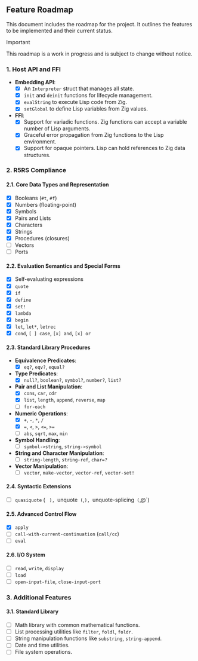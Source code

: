 ## Feature Roadmap

This document includes the roadmap for the project.
It outlines the features to be implemented and their current status.

> [!IMPORTANT]
> This roadmap is a work in progress and is subject to change without notice.

### 1. Host API and FFI

* **Embedding API**:
    * [x] An `Interpreter` struct that manages all state.
    * [x] `init` and `deinit` functions for lifecycle management.
    * [x] `evalString` to execute Lisp code from Zig.
    * [x] `setGlobal` to define Lisp variables from Zig values.
* **FFI**:
    * [x] Support for variadic functions. Zig functions can accept a variable number of Lisp arguments.
    * [x] Graceful error propagation from Zig functions to the Lisp environment.
    * [x] Support for opaque pointers. Lisp can hold references to Zig data structures.

### 2. R5RS Compliance

#### 2.1. Core Data Types and Representation

* [x] Booleans (`#t`, `#f`)
* [x] Numbers (floating-point)
* [x] Symbols
* [x] Pairs and Lists
* [x] Characters
* [x] Strings
* [x] Procedures (closures)
* [ ] Vectors
* [ ] Ports

#### 2.2. Evaluation Semantics and Special Forms

* [x] Self-evaluating expressions
* [x] `quote`
* [x] `if`
* [x] `define`
* [x] `set!`
* [x] `lambda`
* [x] `begin`
* [x] `let`, `let*`, `letrec`
* [x] `cond`, `[ ] case`, `[x] and`, `[x] or`

#### 2.3. Standard Library Procedures

* **Equivalence Predicates**:
    * [x] `eq?`, `eqv?`, `equal?`
* **Type Predicates**:
    * [x] `null?`, `boolean?`, `symbol?`, `number?`, `list?`
* **Pair and List Manipulation**:
    * [x] `cons`, `car`, `cdr`
    * [x] `list`, `length`, `append`, `reverse`, `map`
    * [ ] `for-each`
* **Numeric Operations**:
    * [x] `+`, `-`, `*`, `/`
    * [x] `=`, `<`, `>`, `<=`, `>=`
    * [ ] `abs`, `sqrt`, `max`, `min`
* **Symbol Handling**:
    * [ ] `symbol->string`, `string->symbol`
* **String and Character Manipulation**:
    * [ ] `string-length`, `string-ref`, `char=?`
* **Vector Manipulation**:
    * [ ] `vector`, `make-vector`, `vector-ref`, `vector-set!`

#### 2.4. Syntactic Extensions

* [ ] `quasiquote` (` ` `), `unquote` (`,`), `unquote-splicing` (`,@`)

#### 2.5. Advanced Control Flow

* [x] `apply`
* [ ] `call-with-current-continuation` (`call/cc`)
* [ ] `eval`

#### 2.6. I/O System

* [ ] `read`, `write`, `display`
* [ ] `load`
* [ ] `open-input-file`, `close-input-port`

### 3. Additional Features

#### 3.1. Standard Library

* [ ] Math library with common mathematical functions.
* [ ] List processing utilities like `filter`, `foldl`, `foldr`.
* [ ] String manipulation functions like `substring`, `string-append`.
* [ ] Date and time utilities.
* [ ] File system operations.
